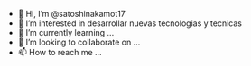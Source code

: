 - 👋 Hi, I’m @satoshinakamot17
- 👀 I’m interested in  desarrollar nuevas tecnologias y tecnicas
- 🌱 I’m currently learning ...
- 💞️ I’m looking to collaborate on ...
- 📫 How to reach me ...

<!---
satoshinakamot17/satoshinakamot17 is a ✨ special ✨ repository because its `README.md` (this file) appears on your GitHub profile.
You can click the Preview link to take a look at your changes.
--->
